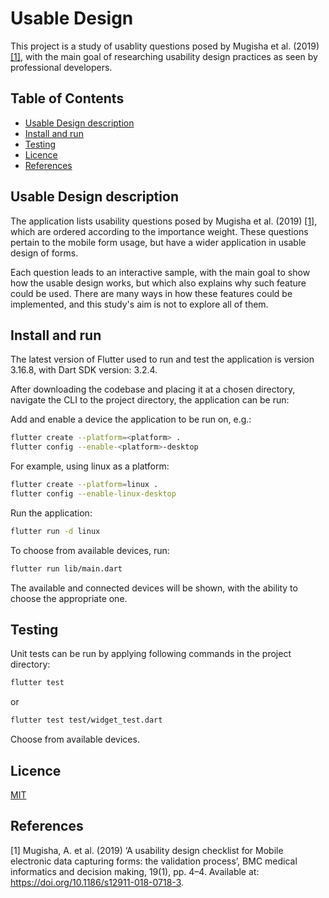 # Usable Design

This project is a study of usablity questions posed by Mugisha et al. (2019) [[1]](#1), with the main goal of researching usability design practices as seen by professional developers.

## Table of Contents

- [Usable Design description](#usable-design-description)
- [Install and run](#install-and-run)
- [Testing](#testing)
- [Licence](#licence)
- [References](#references)

## Usable Design description

The application lists usability questions posed by Mugisha et al. (2019) [[1]](#1), which are ordered according to the importance weight. These questions pertain to the mobile form usage, but have a wider application in usable design of forms.

Each question leads to an interactive sample, with the main goal to show how the usable design works, but which also explains why such feature could be used. There are many ways in how these features could be implemented, and this study's aim is not to explore all of them.

## Install and run

The latest version of Flutter used to run and test the application is version 3.16.8, with Dart SDK version: 3.2.4.

After downloading the codebase and placing it at a chosen directory, navigate the CLI to the project directory, the application can be run:

Add and enable a device the application to be run on, e.g.:

```bash
flutter create --platform=<platform> .
flutter config --enable-<platform>-desktop
```

For example, using linux as a platform:

```bash
flutter create --platform=linux .
flutter config --enable-linux-desktop
```

Run the application:

```bash
flutter run -d linux
```

To choose from available devices, run:

```bash
flutter run lib/main.dart
```

The available and connected devices will be shown, with the ability to choose the appropriate one.

## Testing

Unit tests can be run by applying following commands in the project directory:

```bash
flutter test
```

or

```bash
flutter test test/widget_test.dart
```

Choose from available devices.

## Licence

[MIT](https://choosealicense.com/licenses/mit/)

## References

<a id="1">[1]</a> Mugisha, A. et al. (2019) ‘A usability design checklist for Mobile electronic data capturing forms: the validation process’, BMC medical informatics and decision making, 19(1), pp. 4–4. Available at: https://doi.org/10.1186/s12911-018-0718-3.
